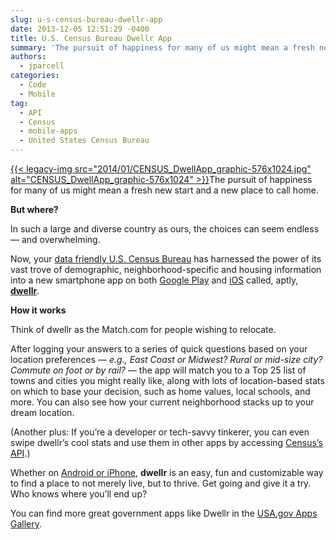 ```yaml
---
slug: u-s-census-bureau-dwellr-app
date: 2013-12-05 12:51:29 -0400
title: U.S. Census Bureau Dwellr App
summary: 'The pursuit of happiness for many of us might mean a fresh new start and a new place to call home. But where? In such a large and diverse country as ours, the choices can seem endless &mdash; and overwhelming. Now, your data friendly U.S. Census Bureau has harnessed the power'
authors:
  - jparcell
categories:
  - Code
  - Mobile
tag:
  - API
  - Census
  - mobile-apps
  - United States Census Bureau
---
```


[{{< legacy-img src="2014/01/CENSUS\_DwellApp\_graphic-576x1024.jpg" alt="CENSUS\_DwellApp\_graphic-576x1024" >}}](https://s3.amazonaws.com/digitalgov/_legacy-img/2014/01/CENSUS_DwellApp_graphic-576x1024.jpg)The pursuit of happiness for many of us might mean a fresh new start and a new place to call home.

**But where?**

In such a large and diverse country as ours, the choices can seem endless — and overwhelming.

Now, your [data friendly U.S. Census Bureau](http://www.census.gov/) has harnessed the power of its vast trove of demographic, neighborhood-specific and housing information into a new smartphone app on both [Google Play](https://play.google.com/store/apps/details?id=air.gov.census.phone.dwellr) and [iOS](https://itunes.apple.com/us/app/dwellr/id744395884?mt=8) called, aptly, **[dwellr](http://www.census.gov/mobile/?intcmp=sldr1)**.

**How it works**
  
Think of dwellr as the Match.com for people wishing to relocate.

After logging your answers to a series of quick questions based on your location preferences — _e.g., East Coast or Midwest? Rural or mid-size city? Commute on foot or by rail?_ — the app will match you to a Top 25 list of towns and cities you might really like, along with lots of location-based stats on which to base your decision, such as home values, local schools, and more. You can also see how your current neighborhood stacks up to your dream location.

(Another plus: If you’re a developer or tech-savvy tinkerer, you can even swipe dwellr’s cool stats and use them in other apps by accessing [Census’s API](http://www.census.gov/developers/).)

Whether on [Android or iPhone](http://www.census.gov/mobile/?intcmp=sldr1), **dwellr** is an easy, fun and customizable way to find a place to not merely live, but to thrive. Get going and give it a try. Who knows where you’ll end up?

You can find more great government apps like Dwellr in the [USA.gov Apps Gallery](http://apps.usa.gov/).